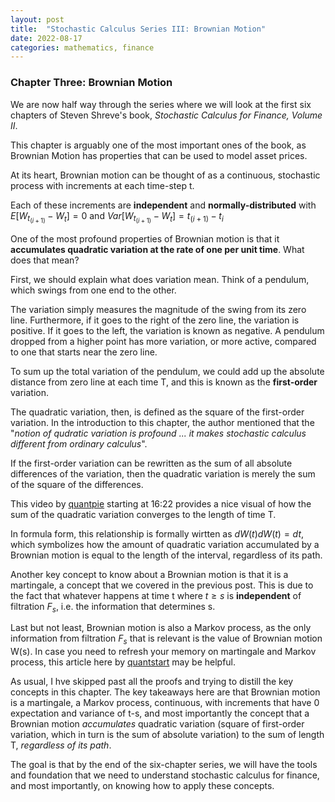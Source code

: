 ```yaml
---
layout: post
title:  "Stochastic Calculus Series III: Brownian Motion"
date: 2022-08-17
categories: mathematics, finance
---
```


### Chapter Three: Brownian Motion ### 

We are now half way through the series where we will look at the first six chapters of Steven Shreve's book, *Stochastic Calculus for Finance, Volume II*. 

This chapter is arguably one of the most important ones of the book, as Brownian Motion has properties that can be used to model asset prices. 

At its heart, Brownian motion can be thought of as a continuous, stochastic process with increments at each time-step t. 

Each of these increments are **independent** and **normally-distributed** with $E[W_t_(i+1) - W_t] = 0$ and $Var[W_t_(i+1) - W_t] = t_(i+1) - t_i$

One of the most profound properties of Brownian motion is that it **accumulates quadratic variation at the rate of one per unit time**. What does that mean? 

First, we should explain what does variation mean. Think of a pendulum, which swings from one end to the other. 

The variation simply measures the magnitude of the swing from its zero line. Furthermore, if it goes to the right of the zero line, the variation is positive. If it goes to the left, the variation is known as negative. A pendulum dropped from a higher point has more variation, or more active, compared to one that starts near the zero line.

To sum up the total variation of the pendulum, we could add up the absolute distance from zero line at each time T, and this is known as the **first-order** variation. 

The quadratic variation, then, is defined as the square of the first-order variation. In the introduction to this chapter, the author mentioned that the "*notion of qudratic variation is profound ... it makes stochastic calculus different from ordinary calculus*".

If the first-order variation can be rewritten as the sum of all absolute differences of the variation, then the quadratic variation is merely the sum of the square of the differences. 

This video by [quantpie](https://www.youtube.com/watch?v=AptlhWEgOto) starting at 16:22 provides a nice visual of how the sum of the quadratic variation converges to the length of time T. 

In formula form, this relationship is formally wirtten as $dW(t)dW(t) = dt$, which symbolizes how the amount of quadratic variation accumulated by a Brownian motion is equal to the length of the interval, regardless of its path.

Another key concept to know about a Brownian motion is that it is a martingale, a concept that we covered in the previous post. This is due to the fact that whatever happens at time t where $t \geq s$ is **independent** of filtration $F_s$, i.e. the information that determines s. 

Last but not least, Brownian motion is also a Markov process, as the only information from filtration $F_s$ that is relevant is the value of Brownian motion W(s). In case you need to refresh your memory on martingale and Markov process, this article here by [quantstart](https://www.quantstart.com/articles/The-Markov-and-Martingale-Properties/) may be helpful.

As usual, I hve skipped past all the proofs and trying to distill the key concepts in this chapter. The key takeaways here are that Brownian motion is a martingale, a Markov process, continuous, with increments that have 0 expectation and variance of t-s, and most importantly the concept that a Brownian motion *accumulates* quadratic variation (square of first-order variation, which in turn is the sum of absolute variation) to the sum of length T, *regardless of its path*. 

The goal is that by the end of the six-chapter series, we will have the tools and foundation that we need to understand stochastic calculus for finance, and most importantly, on knowing how to apply these concepts. 